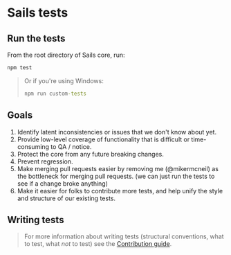 # Sails tests


## Run the tests

From the root directory of Sails core, run:

```bash
npm test
```

> Or if you're using Windows:
>
> ```cmd
> npm run custom-tests
> ```

## Goals

1. Identify latent inconsistencies or issues that we don't know about yet.
2. Provide low-level coverage of functionality that is difficult or time-consuming to QA / notice.
3. Protect the core from any future breaking changes.
4. Prevent regression.
5. Make merging pull requests easier by removing me (@mikermcneil) as the bottleneck for merging pull requests. (we can just run the tests to see if a change broke anything)
6. Make it easier for folks to contribute more tests, and help unify the style and structure of our existing tests.


## Writing tests
> For more information about writing tests (structural conventions, what to test, what _not_ to test) see the [Contribution guide](https://github.com/balderdashy/sails-docs/blob/master/contributing/code-submission-guidelines/writing-tests.md).
